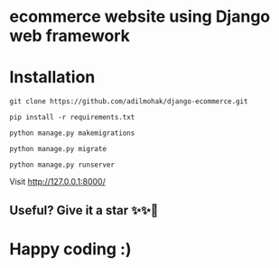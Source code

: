 # ecommerce website using Django web framework

# Installation

`git clone https://github.com/adilmohak/django-ecommerce.git`

`pip install -r requirements.txt`

`python manage.py makemigrations`

`python manage.py migrate`

`python manage.py runserver`

Visit http://127.0.0.1:8000/

## Useful? Give it a star ✨✨🤩
# Happy coding :)
